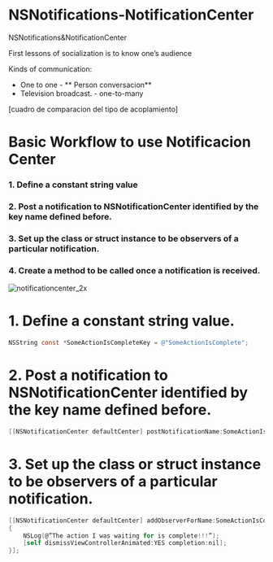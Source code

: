# NSNotifications-NotificationCenter
NSNotifications&amp;NotificationCenter

First lessons of socialization is to know one’s audience

Kinds of communication:

- One to one - ** Person conversacion**
- Television broadcast. - one-to-many

[cuadro de comparacion del tipo de acoplamiento]

# Basic Workflow to use Notificacion Center

### 1. Define a constant string value
### 2. Post a notification to NSNotificationCenter identified by the key name defined before.
### 3. Set up the class or struct instance to be observers of a particular notification.
### 4. Create a method to be called once a notification is received.

![notificationcenter_2x](https://user-images.githubusercontent.com/24994818/60770616-86e7e000-a0a2-11e9-8287-de8a9953b1ec.png)

# 1. Define a constant string value.

``` objective-c
NSString const *SomeActionIsCompleteKey = @"SomeActionIsComplete";
```


# 2. Post a notification to NSNotificationCenter identified by the key name defined before.

``` objective-c
[[NSNotificationCenter defaultCenter] postNotificationName:SomeActionIsCompleteKey object:nil userInfo:nil];
```

# 3. Set up the class or struct instance to be observers of a particular notification.

``` objective-c
[[NSNotificationCenter defaultCenter] addObserverForName:SomeActionIsCompleteKey object:nil queue:nil usingBlock:^(NSNotification *note)
{
    NSLog(@”The action I was waiting for is complete!!!”);
    [self dismissViewControllerAnimated:YES completion:nil];
}];
```


 


